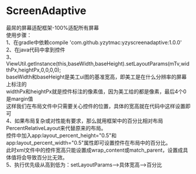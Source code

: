 # ScreenAdaptive
最屌的屏幕适配框架-100%适配所有屏幕  
使用步骤：  
1、在gradle中依赖compile 'com.github.yzytmac:yzyscreenadaptive:1.0.0'  
2、在java代码中拿到控件  
3、ViewUtil.getInstance(this,baseWidth,baseHeight).setLayoutParams(mTv,widthPx,heightPx,0,0,0,0);  
baseWidth和baseHeight是美工ui图的基准宽高，即美工是在什么分辨率的屏幕上标注的  
widthPx和heightPx就是控件标注的像素值，因为美工给的都是像素，最后4个0是margin值  
这样我们在布局文件中只需要关心控件的位置，具体的宽高就在代码中这样设置即可  
4、如果布局复杂或对性能有要求，那么就用框架中的百分比相对布局PercentRelativeLayout来代替原来的布局。  
控件中加入app:layout_percent_height="0.5"和app:layout_percent_width="0.5"属性即可设置控件在布局中的百分比。  
此时xml文件中的控件宽高只能设置成wrap_content或match_parent，设置成具体值将会导致百分比无效。  
5、执行优先级从高到低为：setLayoutParams——>具体宽高——>百分比
